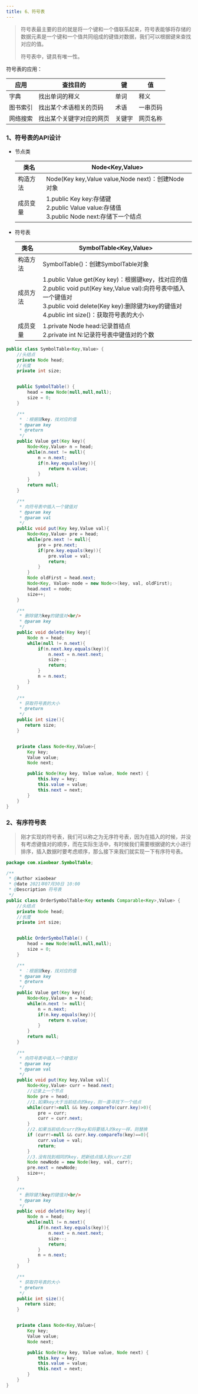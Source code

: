 ```yaml
---
title: 6、符号表
---
```


> 符号表最主要的目的就是将一个键和一个值联系起来，符号表能够将存储的数据元素是一个键和一个值共同组成的键值对数据，我们可以根据键来查找对应的值。
>
> 符号表中，键具有唯一性。



符号表的应用：

| 应用     | 查找目的                 | 键     | 值       |
| -------- | ------------------------ | ------ | -------- |
| 字典     | 找出单词的释义           | 单词   | 释义     |
| 图书索引 | 找出某个术语相关的页码   | 术语   | 一串页码 |
| 网络搜索 | 找出某个关键字对应的网页 | 关键字 | 网页名称 |

### 1、符号表的API设计

- 节点类

  | 类名     | Node<Key,Value>                                              |
    | -------- | ------------------------------------------------------------ |
  | 构造方法 | Node(Key key,Value value,Node next)：创建Node对象            |
  | 成员变量 | 1.public Key key:存储键<br/>2.public Value value:存储值<br/>3.public Node next:存储下一个结点 |

- 符号表

  | 类名     | SymbolTable<Key,Value>                                       |
    | -------- | ------------------------------------------------------------ |
  | 构造方法 | SymbolTable()：创建SymbolTable对象                           |
  | 成员方法 | 1.public Value get(Key key)：根据键key，找对应的值<br/>2.public void put(Key key,Value val):向符号表中插入一个键值对<br/>3.public void delete(Key key):删除键为key的键值对<br/>4.public int size()：获取符号表的大小 |
  | 成员变量 | 1.private Node head:记录首结点<br/>2.private int N:记录符号表中键值对的个数 |



```java
public class SymbolTable<Key,Value> {
    //头结点
    private Node head;
    //长度
    private int size;


    public SymbolTable() {
        head = new Node(null,null,null);
        size = 0;
    }

    /**
     * ：根据键key，找对应的值
     * @param key
     * @return
     */
    public Value get(Key key){
        Node<Key,Value> n = head;
        while(n.next != null){
            n = n.next;
            if(n.key.equals(key)){
                return n.value;
            }
        }
        return null;
    }

    /**
     * 向符号表中插入一个键值对
     * @param key
     * @param val
     */
    public void put(Key key,Value val){
        Node<Key,Value> pre = head;
        while(pre.next != null){
            pre = pre.next;
            if(pre.key.equals(key)){
                pre.value = val;
                return;
            }
        }
        Node oldFirst = head.next;
        Node<Key, Value> node = new Node<>(key, val, oldFirst);
        head.next = node;
        size++;
    }

    /**
     * 删除键为key的键值对<br/>
     * @param key
     */
    public void delete(Key key){
        Node n = head;
        while(null != n.next){
            if(n.next.key.equals(key)){
                n.next = n.next.next;
                size--;
                return;
            }
            n = n.next;
        }
    }

    /**
     * 获取符号表的大小
     * @return
     */
    public int size(){
       return size;
    }


    private class Node<Key,Value>{
        Key key;
        Value value;
        Node next;

        public Node(Key key, Value value, Node next) {
            this.key = key;
            this.value = value;
            this.next = next;
        }
    }
}
```

### 2、有序符号表

> 刚才实现的符号表，我们可以称之为无序符号表，因为在插入的时候，并没有考虑键值对的顺序，而在实际生活中，有时候我们需要根据键的大小进行排序，插入数据时要考虑顺序，那么接下来我们就实现一下有序符号表。

```java
package com.xiaobear.SymbolTable;

/**
 * @Author xiaobear
 * @date 2021年07月30日 10:00
 * @Description 符号表
 */
public class OrderSymbolTable<Key extends Comparable<Key>,Value> {
    //头结点
    private Node head;
    //长度
    private int size;


    public OrderSymbolTable() {
        head = new Node(null,null,null);
        size = 0;
    }

    /**
     * ：根据键key，找对应的值
     * @param key
     * @return
     */
    public Value get(Key key){
        Node<Key,Value> n = head;
        while(n.next != null){
            n = n.next;
            if(n.key.equals(key)){
                return n.value;
            }
        }
        return null;
    }

    /**
     * 向符号表中插入一个键值对
     * @param key
     * @param val
     */
    public void put(Key key,Value val){
        Node<Key,Value> curr = head.next;
        //记录上一个节点
        Node pre = head;
        //1.如果key大于当前结点的key，则一直寻找下一个结点
        while(curr!=null && key.compareTo(curr.key)>0){
            pre = curr;
            curr = curr.next;
        }
        //2.如果当前结点curr的key和将要插入的key一样，则替换
        if (curr!=null && curr.key.compareTo(key)==0){
            curr.value = val;
            return;
        }
        //3.没有找到相同的key，把新结点插入到curr之前
        Node newNode = new Node(key, val, curr);
        pre.next = newNode;
        size++;
    }

    /**
     * 删除键为key的键值对<br/>
     * @param key
     */
    public void delete(Key key){
        Node n = head;
        while(null != n.next){
            if(n.next.key.equals(key)){
                n.next = n.next.next;
                size--;
                return;
            }
            n = n.next;
        }
    }

    /**
     * 获取符号表的大小
     * @return
     */
    public int size(){
       return size;
    }


    private class Node<Key,Value>{
        Key key;
        Value value;
        Node next;

        public Node(Key key, Value value, Node next) {
            this.key = key;
            this.value = value;
            this.next = next;
        }
    }
}
```
